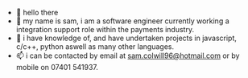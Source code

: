 - 👋 hello there
- 👀 my name is sam, i am a software engineer currently working a integration support role within the payments industry.
- 🌱 i have knowledge of, and have undertaken projects in javascript, c/c++, python aswell as many other languages.
- 📫 i can be contacted by email at sam.colwill96@hotmail.com or by mobile on 07401 541937.
